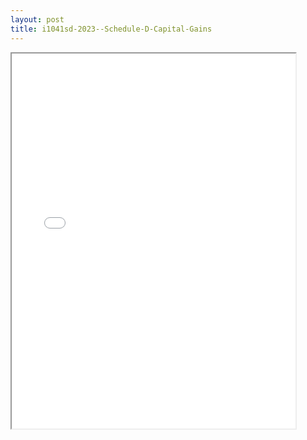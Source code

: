 ```yaml
---
layout: post
title: i1041sd-2023--Schedule-D-Capital-Gains
---
```


<div class="pdf-container">
<iframe src="/ea//_pdf-2-md/i1041sd-2023--Schedule-D-Capital-Gains.pdf" height="600" width="90%" allowFullScreen="true"></iframe>
</div>

